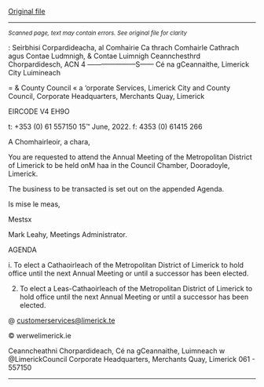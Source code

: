 [Original file](https://www.limerick.ie/sites/default/files/media/documents/2022-06/Agenda-Annual-Meeting-of-Metropolitan-District-of-Limerick-20th-June-2022.pdf)

---
*<small>Scanned page, text may contain errors. See original file for clarity</small>*  

: Seirbhisi Corpardideacha,
al Comhairie Ca thrach Comhairle Cathrach agus Contae Ludmnigh,
& Contae Luimnigh Ceannchesthrd Chorpardidesch,
ACN 4 ———————S—— Cé na gCeannaithe,
Limerick City Luimineach

= & County Council « a
‘orporate Services,
Limerick City and County Council,
Corporate Headquarters,
Merchants Quay,
Limerick

EIRCODE V4 EH9O

t: +353 (0) 61 557150
15™ June, 2022. f: 4353 (0) 61415 266

A Chomhairleoir, a chara,

You are requested to attend the Annual Meeting of the Metropolitan District of Limerick to be
held onM haa in the Council Chamber, Dooradoyle, Limerick.

The business to be transacted is set out on the appended Agenda.

Is mise le meas,

Mestsx

Mark Leahy,
Meetings Administrator.

AGENDA

i. To elect a Cathaoirleach of the Metropolitan District of Limerick to hold office until the
next Annual Meeting or until a successor has been elected.

2. To elect a Leas-Cathaoirleach of the Metropolitan District of Limerick to hold office until
the next Annual Meeting or until a successor has been elected.

@ customerservices@limerick.te

© werwelimerick.ie

Ceanncheathni Chorpardideach, Cé na gCeannaithe, Luimneach w @LimerickCouncil
Corporate Headquarters, Merchants Quay, Limerick 061 - 557150


---
